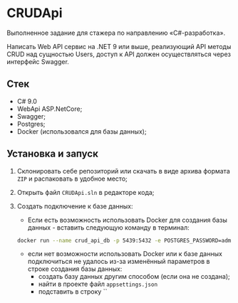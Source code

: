 # CRUDApi

Выполненное задание для стажера по направлению «C#-разработка».

Написать Web API сервис на .NET 9 или выше, реализующий API методы CRUD над
сущностью Users, доступ к API должен осуществляться через интерфейс Swagger.

## Стек

- C# 9.0
- WebApi ASP.NetCore;
- Swagger;
- Postgres; 
- Docker (использовался для базы данных);

## Установка и запуск

1. Склонировать себе репозиторий или скачать в виде архива формата `ZIP` и распаковать в удобное место;
2. Открыть файл `CRUDApi.sln` в редакторе кода;
3. Создать подключение к базе данных:
    - Если есть возможность использовать Docker для создания базы данных - вставить следующую команду в терминал:
    ```bash
    docker run --name crud_api_db -p 5439:5432 -e POSTGRES_PASSWORD=admin123 -e POSTGRES_USER=admin -e POSTGRES_DB=crud_api_db -d postgres
    ```

    - если нет возможности использовать Docker или к базе данных подключиться не удалось из-за изменённый параметров в строке создания базы данных:
        - создать базу данных другим способом (если она не создана);
        - найти в проекте файл `appsettings.json`
        - подставить в строку ``

